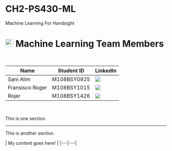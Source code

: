 # CH2-PS430-ML
Machine Learning For Handsight

# <img src="https://i.ibb.co/4pF0gkf/logoa.png" type='image' alt="Logo" width="25"> Machine Learning Team Members

<br>

| Name                       | Student ID  | LinkedIn                |
| -------------------------- | ----------  | ------------------- |
| Sani Alim                  | M108BSY0925 | <a href="https://www.linkedin.com/in/sani-alim-a262a1221/"><img src="https://img.shields.io/badge/LinkedIn-0077B5?style=for-the-badge&logo=linkedin&logoColor=white" /></a>    |
| Fransisco Roger            | M108BSY1015 | <a href="https://www.linkedin.com/in/fransisco-roger-476020195/"><img src="https://img.shields.io/badge/LinkedIn-0077B5?style=for-the-badge&logo=linkedin&logoColor=white" /></a>    |
| Rojer                      | M108BSY1426 | <a href="https://www.linkedin.com/in/rojer-2a915a296/"><img src="https://img.shields.io/badge/LinkedIn-0077B5?style=for-the-badge&logo=linkedin&logoColor=white" /></a>    |


<br>

This is one section.

---

This is another section.



| My content goes here! |
|---|---|
